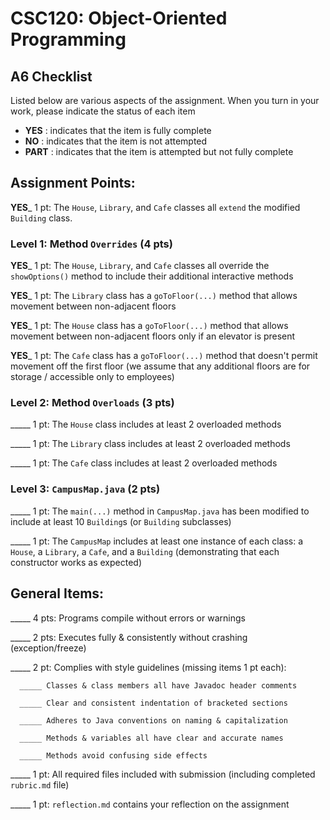 # CSC120: Object-Oriented Programming
## A6 Checklist

Listed below are various aspects of the assignment.  When you turn in your work, please indicate the status of each item

- **YES** : indicates that the item is fully complete
- **NO** : indicates that the item is not attempted
- **PART** : indicates that the item is attempted but not fully complete


## Assignment Points:

__**YES**___ 1 pt: The `House`, `Library`, and `Cafe` classes all `extend` the modified `Building` class.

### Level 1: Method `Overrides` (4 pts)

__**YES**___ 1 pt: The `House`, `Library`, and `Cafe` classes all override the `showOptions()` method to include their additional interactive methods

__**YES**___ 1 pt: The `Library` class has a `goToFloor(...)` method that allows movement between non-adjacent floors

__**YES**___ 1 pt: The `House` class has a `goToFloor(...)` method that allows movement between non-adjacent floors only if an elevator is present

__**YES**___ 1 pt: The `Cafe` class has a `goToFloor(...)` method that doesn't permit movement off the first floor (we assume that any additional floors are for storage / accessible only to employees)

### Level 2: Method `Overloads` (3 pts)

_____ 1 pt: The `House` class includes at least 2 overloaded methods

_____ 1 pt: The `Library` class includes at least 2 overloaded methods

_____ 1 pt: The `Cafe` class includes at least 2 overloaded methods

### Level 3: `CampusMap.java` (2 pts)

_____ 1 pt: The `main(...)` method in `CampusMap.java` has been modified to include at least 10 `Building`s (or `Building` subclasses)

_____ 1 pt: The `CampusMap` includes at least one instance of each class: a `House`, a `Library`, a `Cafe`, and a `Building` (demonstrating that each constructor works as expected)



## General Items:

_____ 4 pts: Programs compile without errors or warnings

_____ 2 pts: Executes fully & consistently without crashing (exception/freeze)

_____ 2 pt: Complies with style guidelines (missing items 1 pt each):

      _____ Classes & class members all have Javadoc header comments

      _____ Clear and consistent indentation of bracketed sections

      _____ Adheres to Java conventions on naming & capitalization

      _____ Methods & variables all have clear and accurate names

      _____ Methods avoid confusing side effects

_____ 1 pt: All required files included with submission (including completed `rubric.md` file)

_____ 1 pt: `reflection.md` contains your reflection on the assignment
